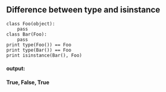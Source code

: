 Difference between type and isinstance
------
    class Foo(object):
        pass
    class Bar(Foo):
        pass
    print type(Foo()) == Foo
    print type(Bar()) == Foo
    print isinstance(Bar(), Foo)
#### output:
#### True, False, True
